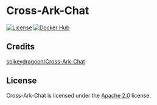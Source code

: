 # Cross-Ark-Chat

[![License](https://img.shields.io/github/license/LXGaming/Cross-Ark-Chat?label=License&cacheSeconds=86400)](https://github.com/LXGaming/Cross-Ark-Chat/blob/main/LICENSE)
[![Docker Hub](https://img.shields.io/docker/v/lxgaming/cross-ark-chat/latest?label=Docker%20Hub)](https://hub.docker.com/r/lxgaming/cross-ark-chat)

## Credits
[spikeydragoon/Cross-Ark-Chat](https://github.com/spikeydragoon/Cross-Ark-Chat)

## License
Cross-Ark-Chat is licensed under the [Apache 2.0](https://github.com/LXGaming/Cross-Ark-Chat/blob/main/LICENSE) license.